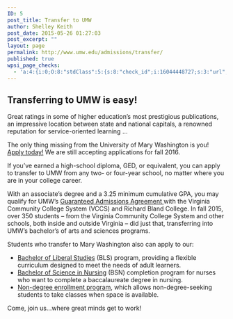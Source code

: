 ```yaml
---
ID: 5
post_title: Transfer to UMW
author: Shelley Keith
post_date: 2015-05-26 01:27:03
post_excerpt: ""
layout: page
permalink: http://www.umw.edu/admissions/transfer/
published: true
wpsi_page_checks:
  - 'a:4:{i:0;O:8:"stdClass":5:{s:8:"check_id";i:16044448727;s:3:"url";s:39:"http://www.umw.edu/admissions/transfer/";s:6:"status";s:8:"checking";s:6:"_links";O:8:"stdClass":1:{s:9:"pagecheck";s:65:"https://api.siteimprove.com/v1/sites/448702/pagecheck/16044448727";}s:4:"time";i:1457979648;}i:1;O:8:"stdClass":5:{s:8:"check_id";i:16044448727;s:3:"url";s:39:"http://www.umw.edu/admissions/transfer/";s:6:"status";s:8:"checking";s:6:"_links";O:8:"stdClass":1:{s:9:"pagecheck";s:65:"https://api.siteimprove.com/v1/sites/448702/pagecheck/16044448727";}s:4:"time";i:1457979636;}i:2;O:8:"stdClass":5:{s:8:"check_id";i:16044448727;s:3:"url";s:39:"http://www.umw.edu/admissions/transfer/";s:6:"status";s:8:"checking";s:6:"_links";O:8:"stdClass":1:{s:9:"pagecheck";s:65:"https://api.siteimprove.com/v1/sites/448702/pagecheck/16044448727";}s:4:"time";i:1457979615;}i:3;O:8:"stdClass":5:{s:8:"check_id";i:16044448727;s:3:"url";s:39:"http://www.umw.edu/admissions/transfer/";s:6:"status";s:8:"checking";s:6:"_links";O:8:"stdClass":1:{s:9:"pagecheck";s:65:"https://api.siteimprove.com/v1/sites/448702/pagecheck/16044448727";}s:4:"time";i:1457979589;}}'
---
```

<h2>Transferring to UMW is easy!</h2>
Great ratings in some of higher education’s most prestigious publications, an impressive location between state and national capitals, a renowned reputation for service-oriented learning ...

The only thing missing from the University of Mary Washington is you! <a href="http://www.umw.edu/admissions/apply">Apply today!</a> We are still accepting applications for fall 2016.

If you’ve earned a high-school diploma, GED, or equivalent, you can apply to transfer to UMW from any two- or four-year school, no matter where you are in your college career.

With an associate’s degree and a 3.25 minimum cumulative GPA, you may qualify for UMW’s <a href="/admissions/transfer/guaranteed-admission-agreement/">Guaranteed Admissions Agreement </a>with the Virginia Community College System (VCCS) and Richard Bland College. In fall 2015, over 350 students – from the Virginia Community College System and other schools, both inside and outside Virginia – did just that, transferring into UMW’s bachelor’s of arts and sciences programs.

Students who transfer to Mary Washington also can apply to our:
<ul>
	<li><a href="http://cas.umw.edu/bls/">Bachelor of Liberal Studies</a> (BLS) program, providing a flexible curriculum designed to meet the needs of adult learners.</li>
	<li><a href="http://cas.umw.edu/bsn-program/">Bachelor of Science in Nursing</a> (BSN) completion program for nurses who want to complete a baccalaureate degree in nursing.</li>
	<li><a href="http://academics.umw.edu/registrar/registration-instructions-for-nondegree-students-and-auditors/">Non-degree enrollment program</a>, which allows non-degree-seeking students to take classes when space is available.</li>
</ul>
Come, join us...where great minds get to work!